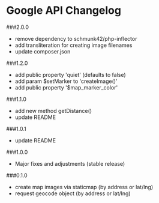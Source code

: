 Google API Changelog
===

###2.0.0
- remove dependency to schmunk42/php-inflector
- add transliteration for creating image filenames
- update composer.json

###1.2.0
- add public property 'quiet' (defaults to false)
- add param $setMarker to 'createImage()'
- add public property '$map_marker_color'

###1.1.0
- add new method getDistance()
- update README

###1.0.1
- update README

###1.0.0
- Major fixes and adjustments (stable release)

###0.1.0
- create map images via staticmap (by address or lat/lng)
- request geocode object (by address or lat/lng)
